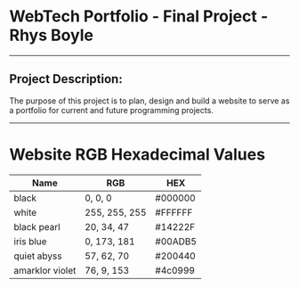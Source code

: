 # WebTech Portfolio - Final Project - Rhys Boyle
- - - 
## Project Description:
The purpose of this project is to plan, design and build a website to serve as a portfolio for current and future 
programming projects.
- - -
# Website RGB Hexadecimal  Values 
| Name            | RGB           | HEX     |
|-----------------|---------------|---------|
| black           | 0, 0, 0       | #000000 |
| white           | 255, 255, 255 | #FFFFFF |
| black pearl     | 20, 34, 47    | #14222F |
| iris blue       | 0, 173, 181   | #00ADB5 |
| quiet abyss     | 57, 62, 70    | #200440 |
| amarklor violet | 76, 9, 153    | #4c0999 |